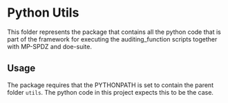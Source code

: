 # Python Utils

This folder represents the package that contains all the python code that is part of the framework for executing the auditing_function
scripts together with MP-SPDZ and doe-suite.

## Usage

The package requires that the PYTHONPATH is set to contain the parent folder `utils`. The python code in this project expects this to be
the case.
